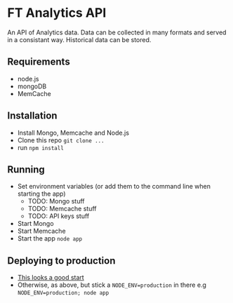 FT Analytics API
================

An API of Analytics data. Data can be collected in many formats and served in a consistant way. Historical data can be stored.

Requirements
------------
- node.js
- mongoDB
- MemCache

Installation
------------
- Install Mongo, Memcache and Node.js
- Clone this repo `git clone ...`
- run `npm install`

Running
-------
- Set environment variables (or add them to the command line when starting the app)
  - TODO: Mongo stuff
  - TODO: Memcache stuff
  - TODO: API keys stuff
- Start Mongo
- Start Memcache
- Start the app `node app`

Deploying to production
-----------------------
- [This looks a good start ](http://blog.argteam.com/coding/hardening-node-js-for-production-part-2-using-nginx-to-avoid-node-js-load/)
- Otherwise, as above, but stick a `NODE_ENV=production` in there e.g `NODE_ENV=production; node app`
